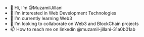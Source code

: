 - 👋 Hi, I’m @MuzamilJillani
- 👀 I’m interested in Web Development Technologies
- 🌱 I’m currently learning Web3
- 💞️ I’m looking to collaborate on Web3 and BlockChain projects
- 📫 How to reach me on linkedin @muzamil-jillani-31a0b01ab

<!---
MuzamilJillani/MuzamilJillani is a ✨ special ✨ repository because its `README.md` (this file) appears on your GitHub profile.
You can click the Preview link to take a look at your changes.
--->
